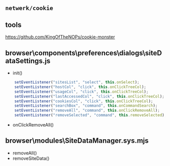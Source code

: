 ## `netwerk/cookie`

## tools

https://github.com/KingOfTheNOPs/cookie-monster

## browser\components\preferences\dialogs\siteDataSettings.js
- init()
```js
    setEventListener("sitesList", "select", this.onSelect);
    setEventListener("hostCol", "click", this.onClickTreeCol);
    setEventListener("usageCol", "click", this.onClickTreeCol);
    setEventListener("lastAccessedCol", "click", this.onClickTreeCol);
    setEventListener("cookiesCol", "click", this.onClickTreeCol);
    setEventListener("searchBox", "command", this.onCommandSearch);
    setEventListener("removeAll", "command", this.onClickRemoveAll);
    setEventListener("removeSelected", "command", this.removeSelected);
```
- onClickRemoveAll()

## browser\modules\SiteDataManager.sys.mjs
- removeAll()
- removeSiteData()
